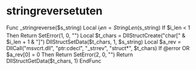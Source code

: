 # stringreversetuten
Func _stringreverse($s_string)
	Local $i_len = StringLen($s_string)
	If $i_len < 1 Then Return SetError(1, 0, "")
	Local $t_chars = DllStructCreate("char[" & $i_len + 1 & "]")
	DllStructSetData($t_chars, 1, $s_string)
	Local $a_rev = DllCall("msvcrt.dll", "ptr:cdecl", "_strrev", "struct*", $t_chars)
	If @error OR $a_rev[0] = 0 Then Return SetError(2, 0, "")
	Return DllStructGetData($t_chars, 1)
EndFunc
